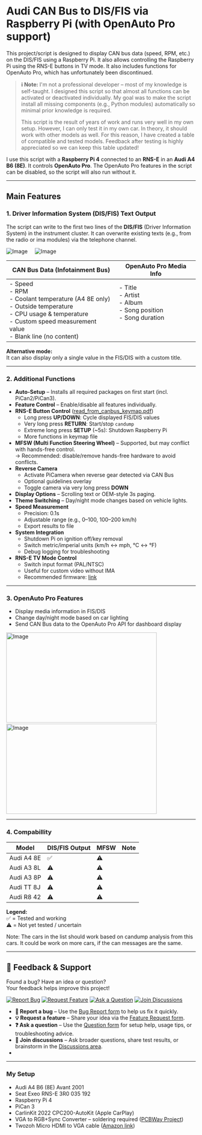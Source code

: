# Audi CAN Bus to DIS/FIS via Raspberry Pi (with OpenAuto Pro support)

This project/script is designed to display CAN bus data (speed, RPM, etc.) on the DIS/FIS using a Raspberry Pi. It also allows controlling the Raspberry Pi using the RNS-E buttons in TV mode. It also includes functions for OpenAuto Pro, which has unfortunately been discontinued.

> **ℹ️ Note:**
> I'm not a professional developer – most of my knowledge is self-taught. I designed this script so that almost all functions can be activated or deactivated individually. My goal was to make the script install all missing components (e.g., Python modules) automatically so minimal prior knowledge is required.
> 
> This script is the result of years of work and runs very well in my own setup. However, I can only test it in my own car. In theory, it should work with other models as well. For this reason, I have created a table of compatible and tested models. Feedback after testing is highly appreciated so we can keep this table updated!

I use this script with a **Raspberry Pi 4** connected to an **RNS-E** in an **Audi A4 B6 (8E)**. It controls **OpenAuto Pro**. The OpenAuto Pro features in the script can be disabled, so the script will also run without it.

---

## Main Features


### 1. Driver Information System (DIS/FIS) Text Output
The script can write to the first two lines of the **DIS/FIS** (Driver Information System) in the instrument cluster. It can overwrite existing texts (e.g., from the radio or ima modules) via the telephone channel.

![Image](https://github.com/user-attachments/assets/f16e3018-3c32-4819-99f9-9a51ef2f099c) &nbsp;&nbsp;&nbsp; ![Image](https://github.com/user-attachments/assets/abfc84b0-341d-49f7-b662-1df58eaa0d3d)

| **CAN Bus Data (Infotainment Bus)** | **OpenAuto Pro Media Info** |
|-------------------------------------|-----------------------------|
| - Speed<br>- RPM<br>- Coolant temperature (A4 8E only)<br>- Outside temperature<br>- CPU usage & temperature<br>- Custom speed measurement value<br>- Blank line (no content) | - Title<br>- Artist<br>- Album<br>- Song position<br>- Song duration <br> <br> <br> |


**Alternative mode:**  
It can also display only a single value in the FIS/DIS with a custom title.

---

### 2. Additional Functions

- **Auto-Setup** – Installs all required packages on first start (incl. PiCan2/PiCan3).
- **Feature Control** – Enable/disable all features individually.
- **RNS-E Button Control** ([read_from_canbus_keymap.pdf](read_from_canbus_keymap.pdf))
  - Long press **UP/DOWN**: Cycle displayed FIS/DIS values
  - Very long press **RETURN**: Start/stop `candump`
  - Extreme long press **SETUP** (~5s): Shutdown Raspberry Pi
  - More functions in keymap file
- **MFSW (Multi Function Steering Wheel)** – Supported, but may conflict with hands-free control.  
  → Recommended: disable/remove hands-free hardware to avoid conflicts.
- **Reverse Camera**
  - Activate PiCamera when reverse gear detected via CAN Bus
  - Optional guidelines overlay
  - Toggle camera via very long press **DOWN**
- **Display Options** – Scrolling text or OEM-style 3s paging.
- **Theme Switching** – Day/night mode changes based on vehicle lights.
- **Speed Measurement**
  - Precision: 0.1s
  - Adjustable range (e.g., 0–100, 100–200 km/h)
  - Export results to file
- **System Integration**
  - Shutdown Pi on ignition off/key removal
  - Switch metric/imperial units (km/h ↔ mph, °C ↔ °F)
  - Debug logging for troubleshooting
- **RNS-E TV Mode Control**
  - Switch input format (PAL/NTSC)
  - Useful for custom video without IMA
  - Recommended firmware: [link](https://rnse.pcbbc.co.uk/index.php)
---

### 3. OpenAuto Pro Features

- Display media information in FIS/DIS  
- Change day/night mode based on car lighting  
- Send CAN Bus data to the OpenAuto Pro API for dashboard display  

<img width="400" height="240" alt="Image" src="https://github.com/user-attachments/assets/01535419-f95a-4656-b91c-9c4fa2c4af94" />  &nbsp;&nbsp;&nbsp; <img width="400" height="240" alt="Image" src="https://github.com/user-attachments/assets/4f004626-ab8b-4a4a-9990-ed9ffc31d536" />

---

### 4. Compabillity

| Model        | DIS/FIS Output | MFSW | Note |
|--------------|----------------|-------|------|
| Audi A4 8E   | ✅              | ⚠️     |      |
| Audi A3 8L   | ⚠️              | ⚠️     |      |
| Audi A3 8P   | ⚠️              | ⚠️     |      |
| Audi TT 8J   | ⚠️              | ⚠️     |      |
| Audi R8 42   | ⚠️              | ⚠️     |      |

**Legend:**  
✅ = Tested and working  
⚠️ = Not yet tested / uncertain 

Note: The cars in the list should work based on candump analysis from this cars. It could be work on more cars, if the can messages are the same.

---

## 📨 Feedback & Support

Found a bug? Have an idea or question?  
Your feedback helps improve this project!

[![Report Bug](https://img.shields.io/badge/🐞%20Report%20Bug-red)](https://github.com/noobychris/audi-can-rpi/issues/new?template=bug_report.yml&labels=bug)
[![Request Feature](https://img.shields.io/badge/💡%20Request%20Feature-blue)](https://github.com/noobychris/audi-can-rpi/issues/new?template=feature_request.yml&labels=enhancement)
[![Ask a Question](https://img.shields.io/badge/❓%20Ask%20a%20Question-purple)](https://github.com/noobychris/audi-can-rpi/issues/new?template=question.yml&labels=question)
[![Join Discussions](https://img.shields.io/badge/💬%20Join%20Discussions-green)](https://github.com/noobychris/audi-can-rpi/discussions)

- **🐞 Report a bug** – Use the [Bug Report form](https://github.com/noobychris/audi-can-rpi/issues/new?template=bug_report.yml&labels=bug) to help us fix it quickly.
- **💡 Request a feature** – Share your idea via the [Feature Request form](https://github.com/noobychris/audi-can-rpi/issues/new?template=feature_request.yml&labels=enhancement).
- **❓ Ask a question** – Use the [Question form](https://github.com/noobychris/audi-can-rpi/issues/new?template=question.yml&labels=question) for setup help, usage tips, or troubleshooting advice.
- **💬 Join discussions** – Ask broader questions, share test results, or brainstorm in the [Discussions area](https://github.com/noobychris/audi-can-rpi/discussions).
- 
---

### My Setup

- Audi A4 B6 (8E) Avant 2001  
- Seat Exeo RNS-E 3R0 035 192  
- Raspberry Pi 4  
- PiCan 3  
- CarlinKit 2022 CPC200-AutoKit (Apple CarPlay)  
- VGA to RGB+Sync Converter – soldering required ([PCBWay Project](https://www.pcbway.com/project/shareproject/VGA_to_RGB_Sync_Converter_f202899d.html))  
- Twozoh Micro HDMI to VGA cable ([Amazon link](https://www.amazon.de/dp/B0CC9CVRDV))  
